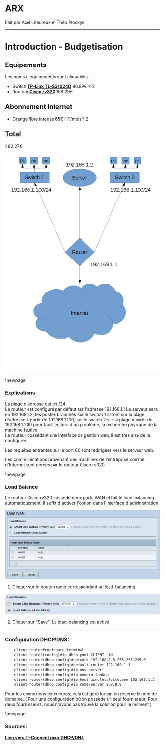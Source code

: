 # ARX
Fait par Axel Lheureux et Théo Plockyn

- - - 

Introduction - Budgetisation
=============

## Equipements 
Les noms d'équipements sont cliquables.  

- Switch [**TP-Link TL-SG1024D**](https://www.amazon.fr/TP-Link-TL-SG1024D-Gigabit-Rackable-Bo%C3%AEtier/dp/B003UWXFM0/ref=sr_1_1?ie=UTF8&qid=1476177479&sr=8-1) 96.99€ * 2  
- Routeur [**Cisco rv320**](http://www.ldlc-pro.com/fiche/PB00149718.html) 158.29€ 

## Abonnement internet
- Orange fibre intense 65€ HT/mois * 2

## Total
482.27€

![Architecture du réseau](./arx.png "Schéma d'architecture du réseau")

\newpage

### Explications

La plage d'adresse est en /24.  
Le routeur est configuré par défaut sur l'adresse 192.168.1.1
Le serveur sera en 192.168.1.2, les postes branchés sur le switch 1 seront sur la plage d'adresse à partir de 192.168.1.100, sur le switch 2 sur la plage à partir de 192.168.1.200 pour faciliter, lors d'un problème, la recherche physique de la machine fautive.  
Le routeur possédant une interface de gestion web, il est très aisé de la configurer.

Les requêtes entrantes sur le port 80 sont redirigées vers le serveur web. 



Les communications provenant des machines de l'entreprise comme d'Internet sont gérées par le routeur Cisco rv320.

\newpage

### Load Balance

Le routeur Cisco rv320 possède deux ports WAN et fait le load-balancing automatiquement, il suffit d'activer l'option dans l'interface d'administration

![Interface de gestion du dual WAN](./dual_wan.png "Dual WAN")

1. Cliquer sur le bouton radio correspondant au load-balancing.  

![Activation du load-balancing](./load_balancing.png "Load balancing")

2. Cliquer sur "Save". Le load-balancing est activé.

- - - 

### Configuration DHCP/DNS:

        client-router#configure terminal  
        client-router(config)#ip dhcp pool CLIENT_LAN  
        client-router(dhcp-config)#network 192.168.1.0 255.255.255.0  
        client-router(dhcp-config)#default-router 192.168.1.1  
        client-router(dhcp-config)#ip dns-server  
        client-router(dhcp-config)#ip domain-lookup  
        client-router(dhcp-config)#ip host www.localsite.com 192.168.1.2  
        client-router(dhcp-config)#ip name-server 8.8.8.8  



Pour les connexions extérieures, cela est géré lorsqu'on réserve le nom de domaine. ( Pour une configuration où on possède un seul fournisseur. Pour deux fournisseurs, nous n'avons pas trouvé la solution pour le moment )

\newpage
### Sources:
[**Lien vers IT-Connect pour DHCP/DNS**](http://www.it-connect.fr/configurer-le-service-dhcp-sur-un-routeur-cisco/)



